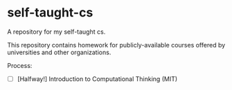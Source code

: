 # self-taught-cs

A repository for my self-taught cs.

This repository contains homework for publicly-available courses offered by universities and other organizations.



Process:

- [ ] [Halfway!] Introduction to Computational Thinking (MIT)